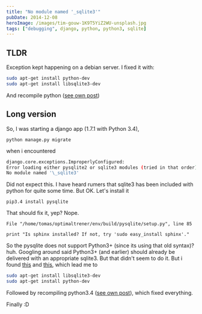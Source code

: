 ```yaml
---
title: "No module named '_sqlite3'"
pubDate: 2014-12-08
heroImage: /images/tim-gouw-1K9T5YiZ2WU-unsplash.jpg
tags: ["debugging", django, python, python3, sqlite]
---
```


## TLDR

Exception kept happening on a debian server.
I fixed it with:

```bash
sudo apt-get install python-dev
sudo apt-get install libsqlite3-dev
```

And recompile python ([see own post](http://notes.webutvikling.org/darn-installation-of-python-3-4/ "Darn installation of Python 3.4"))

## Long version

So, I was starting a django app (1.7.1 with Python 3.4),

```
python manage.py migrate
```

when i encountered

```bash
django.core.exceptions.ImproperlyConfigured:
Error loading either pysqlite2 or sqlite3 modules (tried in that order):
No module named '\_sqlite3'
```

Did not expect this. I have heard rumers that sqlite3 has been included with python for quite some time. But OK. Let's install it

```
pip3.4 install pysqlite
```

That should fix it, yep? Nope.

```text
File "/home/tomas/optimaltrener/env/build/pysqlite/setup.py", line 85

print "Is sphinx installed? If not, try 'sudo easy_install sphinx'."
```

So the pysqlite does not support Python3+ (since its using that old syntax)? huh. Googling around said Python3+ (and earlier) should already be delivered with an appropriate sqlite3. But that didn't seem to do it. But i found [this](http://stackoverflow.com/questions/26208328/tango-with-django-no-module-named-sqlite3) and [this](http://stackoverflow.com/questions/12572038/whats-wrong-why-python-manage-py-runserver-failed), which lead me to

```bash
sudo apt-get install libsqlite3-dev
sudo apt-get install python-dev
```

Followed by recompiling python3.4 ([see own post](http://notes.webutvikling.org/darn-installation-of-python-3-4/ "Darn installation of Python 3.4")), which fixed everything.

Finally :D
